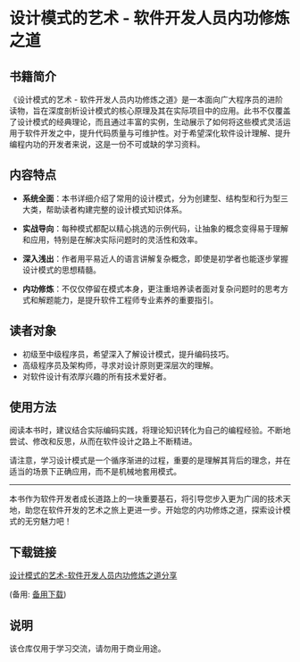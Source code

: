 # 设计模式的艺术 - 软件开发人员内功修炼之道

## 书籍简介

《设计模式的艺术 - 软件开发人员内功修炼之道》是一本面向广大程序员的进阶读物，旨在深度剖析设计模式的核心原理及其在实际项目中的应用。此书不仅覆盖了设计模式的经典理论，而且通过丰富的实例，生动展示了如何将这些模式灵活运用于软件开发之中，提升代码质量与可维护性。对于希望深化软件设计理解、提升编程内功的开发者来说，这是一份不可或缺的学习资料。

## 内容特点

- **系统全面**：本书详细介绍了常用的设计模式，分为创建型、结构型和行为型三大类，帮助读者构建完整的设计模式知识体系。
  
- **实战导向**：每种模式都配以精心挑选的示例代码，让抽象的概念变得易于理解和应用，特别是在解决实际问题时的灵活性和效率。

- **深入浅出**：作者用平易近人的语言讲解复杂概念，即使是初学者也能逐步掌握设计模式的思想精髓。

- **内功修炼**：不仅仅停留在模式本身，更注重培养读者面对复杂问题时的思考方式和解题能力，是提升软件工程师专业素养的重要指引。

## 读者对象

- 初级至中级程序员，希望深入了解设计模式，提升编码技巧。
- 高级程序员及架构师，寻求对设计原则更深层次的理解。
- 对软件设计有浓厚兴趣的所有技术爱好者。

## 使用方法

阅读本书时，建议结合实际编码实践，将理论知识转化为自己的编程经验。不断地尝试、修改和反思，从而在软件设计之路上不断精进。

请注意，学习设计模式是一个循序渐进的过程，重要的是理解其背后的理念，并在适当的场景下正确应用，而不是机械地套用模式。

---

本书作为软件开发者成长道路上的一块重要基石，将引导您步入更为广阔的技术天地，助您在软件开发的艺术之旅上更进一步。开始您的内功修炼之道，探索设计模式的无穷魅力吧！

## 下载链接
[设计模式的艺术-软件开发人员内功修炼之道分享](https://pan.quark.cn/s/c58cae08bed2) 

(备用: [备用下载](https://pan.baidu.com/s/1VUFVM9fPZo1B2fyd4cwY0w?pwd=1234))

## 说明

该仓库仅用于学习交流，请勿用于商业用途。
